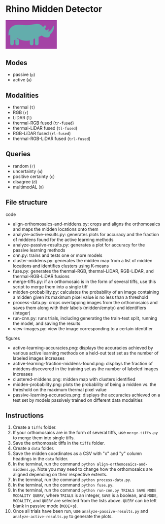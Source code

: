 # Rhino Midden Detector
<img src="https://github.com/lgordon99/rhino-midden-detector/blob/main/images/rhino-icon.png" width="33%" height="auto">

## Modes
* passive (```p```)
* active (```a```)

## Modalities
* thermal (```t```)
* RGB (```r```)
* LiDAR (```l```)
* thermal-RGB fused (```tr-fused```)
* thermal-LiDAR fused (```tl-fused```)
* RGB-LiDAR fused (```rl-fused```)
* thermal-RGB-LiDAR fused (```trl-fused```)

## Queries
* random (```r```)
* uncertainty (```u```)
* positive certainty (```c```)
* disagree (```d```)
* multimodAL (```m```)

## File structure
code
* align-orthomosaics-and-middens.py: crops and aligns the orthomosaics and maps the midden locations onto them
* analyze-active-results.py: generates plots for accuracy and the fraction of middens found for the active learning methods
* analyze-passive-results.py: generates a plot for accuracy for the passive learning methods
* cnn.py: trains and tests one or more models
* cluster-middens.py: generates the midden map from a list of midden locations and identifies clusters using K-means
* fuse.py: generates the thermal-RGB, thermal-LiDAR, RGB-LiDAR, and thermal-RGB-LiDAR fusions
* merge-tiffs.py: if an orthomosaic is in the form of several tiffs, use this script to merge them into a single tiff
* midden-probability.py: calculates the probability of an image containing a midden given its maximum pixel value is no less than a threshold
* process-data.py: crops overlapping images from the orthomosaics and saves them along with their labels (midden/empty) and identifiers (integer)
* run-cnn.py: runs trials, including generating the train-test split, running the model, and saving the results
* view-images.py: view the image corresponding to a certain identifier

figures
* active-learning-accuracies.png: displays the accuracies achieved by various active learning methods on a held-out test set as the number of labeled images increases
* active-learning-fraction-middens-found.png: displays the fraction of middens discovered in the training set as the number of labeled images increases
* clustered-middens.png: midden map with clusters identified
* midden-probability.png: plots the probability of being a midden vs. the threshold on the maximum thermal pixel value
* passive-learning-accuracies.png: displays the accuracies achieved on a test set by models passively trained on different data modalities

## Instructions
1. Create a ```tiffs``` folder.
2. If your orthomosaics are in the form of several tiffs, use ```merge-tiffs.py``` to merge them into single tiffs.
3. Save the orthomosaic tiffs in the ```tiffs``` folder.
4. Create a ```data``` folder.
5. Save the midden coordinates as a CSV with "x" and "y" column headings in the ```data``` folder.
6. In the terminal, run the command ```python align-orthomosaics-and-middens.py```. Note you may need to change how the orthomosaics are aligned depending on their respective extents.
7. In the terminal, run the command ```python process-data.py```.
8. In the terminal, run the command ```python fuse.py```.
9. In the terminal, run the command ```python run-cnn.py TRIALS SAVE MODE MODALITY QUERY```, where ```TRIALS``` is an integer, ```SAVE``` is a boolean, and ```MODE```, ```MODALITY```, and ```QUERY``` are selected from the lists above. ```QUERY``` can be left blank in passive mode (```MODE```=```p```).
10. Once all trials have been run, use ```analyze-passive-results.py``` and ```analyze-active-results.py``` to generate the plots.
